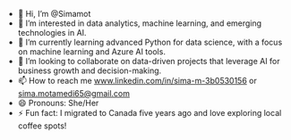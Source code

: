 - 👋 Hi, I’m @Simamot
- 👀 I’m interested in data analytics, machine learning, and emerging technologies in AI.
- 🌱 I’m currently learning advanced Python for data science, with a focus on machine learning and Azure AI tools.
- 💞️ I’m looking to collaborate on data-driven projects that leverage AI for business growth and decision-making.
- 📫 How to reach me www.linkedin.com/in/sima-m-3b0530156 or sima.motamedi65@gmail.com
- 😄 Pronouns: She/Her
- ⚡ Fun fact: I migrated to Canada five years ago and love exploring local coffee spots!

<!---
Simamot/Simamot is a ✨ special ✨ repository because its `README.md` (this file) appears on your GitHub profile.
You can click the Preview link to take a look at your changes.
--->
